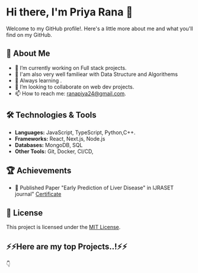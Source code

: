 # Hi there, I'm Priya Rana 👋

Welcome to my GitHub profile!. Here's a little more about me and what you'll find on my GitHub.

## 🚀 About Me

- 🔭 I’m currently working on Full stack projects.
- 🚀 I'am also very well familiear with Data Structure and Algorithems
- 🌱 Always learning .
- 👯 I’m looking to collaborate on web dev projects.
- 📫 How to reach me: ranapiya24@gmail.com.

## 🛠️ Technologies & Tools

- **Languages:** JavaScript, TypeScript, Python,C++.
- **Frameworks:** React, Next.js, Node.js
- **Databases:** MongoDB, SQL
- **Other Tools:** Git, Docker, CI/CD,


## 🏆 Achievements

- 🥇 Published Paper
  "Early Prediction of Liver Disease" in IJRASET journal"
  [Certificate](https://www.ijraset.com/print-certificate/early-prediction-of-liver-disease-787)
## 📄 License

This project is licensed under the [MIT License](LICENSE).

##  ⚡⚡Here are my top Projects..!⚡⚡
👇
